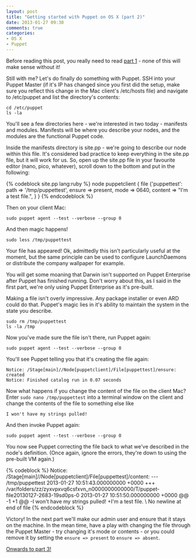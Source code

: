 ```yaml
---
layout: post
title: "Getting started with Puppet on OS X (part 2)"
date: 2013-01-27 09:30
comments: true
categories: 
- OS X
- Puppet
---
```

Before reading this post, you really need to read [part 1](http://grahamgilbert.com/blog/2013/01/25/getting-started-with-puppet-part-1/) - none of this will make sense without it!

Still with me? Let's do finally do something with Puppet. SSH into your Puppet Master (if it's IP has changed since you first did the setup, make sure you reflect this change in the Mac client's /etc/hosts file) and navigate to /etc/puppet and list the directory's contents:

	cd /etc/puppet
	ls -la

You'll see a few directories here - we're interested in two today - manifests and modules. Manifests will be where you describe your nodes, and the modules are the functional Puppet code.
<!-- more -->
Inside the manifests directory is site.pp - we're going to describe our node within this file. It's considered bad practice to keep everything in the site.pp file, but it will work for us. So, open up the site.pp file in your favourite editor (nano, pico, whatever), scroll down to the bottom and put in the following:

{% codeblock site.pp lang:ruby %}
node puppetclient {
    file {'puppettest':
      path    => '/tmp/puppettest',
      ensure  => present,
      mode    => 0640,
      content => "I'm a test file.",
    }
}
{% endcodeblock %}

Then on your client Mac:

	sudo puppet agent --test --verbose --group 0

And then magic happens! 

	sudo less /tmp/puppettest
	
Your file has appeared! Ok, admittedly this isn't particularly useful at the moment, but the same principle can be used to configure LaunchDaemons or distribute the company wallpaper for example.

You will get some moaning that Darwin isn't supported on Puppet Enterprise after Puppet has finished running. Don't worry about this, as I said in the first part, we're only using Puppet Enterprise as it's pre-built. 

Making a file isn't overly impressive. Any package installer or even ARD could do that. Puppet's magic lies in it's ability to maintain the system in the state you describe.

	sudo rm /tmp/puppettest
	ls -la /tmp

Now you've made sure the file isn't there, run Puppet again:

	sudo puppet agent --test --verbose --group 0

You'll see Puppet telling you that it's creating the file again:

	Notice: /Stage[main]//Node[puppetclient]/File[puppettest]/ensure: created
	Notice: Finished catalog run in 0.07 seconds
	
Now what happens if you change the content of the file on the client Mac? Enter ``sudo nano /tmp/puppettest`` into a terminal window on the client and change the contents of the file to something else like

	I won't have my strings pulled!
	
And then invoke Puppet again:

	sudo puppet agent --test --verbose --group 0
	
You now see Puppet correcting the file back to what we've described in the node's definition. (Once again, ignore the errors, they're down to using the pre-built VM again.)

{% codeblock %}
Notice: /Stage[main]//Node[puppetclient]/File[puppettest]/content: 
--- /tmp/puppettest	2013-01-27 10:51:43.000000000 +0000
+++ /var/folders/zz/zyxvpxvq6csfxvn_n0000000000000/T/puppet-file20130127-2683-19sd0ps-0	2013-01-27 10:51:50.000000000 +0000
@@ -1 +1 @@
-I won't have my strings pulled!
+I'm a test file.
\ No newline at end of file
{% endcodeblock %}

Victory! In the next part we'll make our admin user and ensure that it stays on the machine. In the mean time, have a play with changing the file through the Puppet Master - try changing it's mode or contents - or you could remove it by setting the ``ensure => present`` to ``ensure => absent``.
	
[Onwards to part 3!](/blog/2013/02/24/getting-started-with-puppet-on-os-x-part-3/)